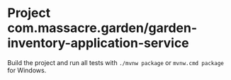 # Project com.massacre.garden/garden-inventory-application-service

Build the project and run all tests with `./mvnw package` or `mvnw.cmd package` for Windows.
